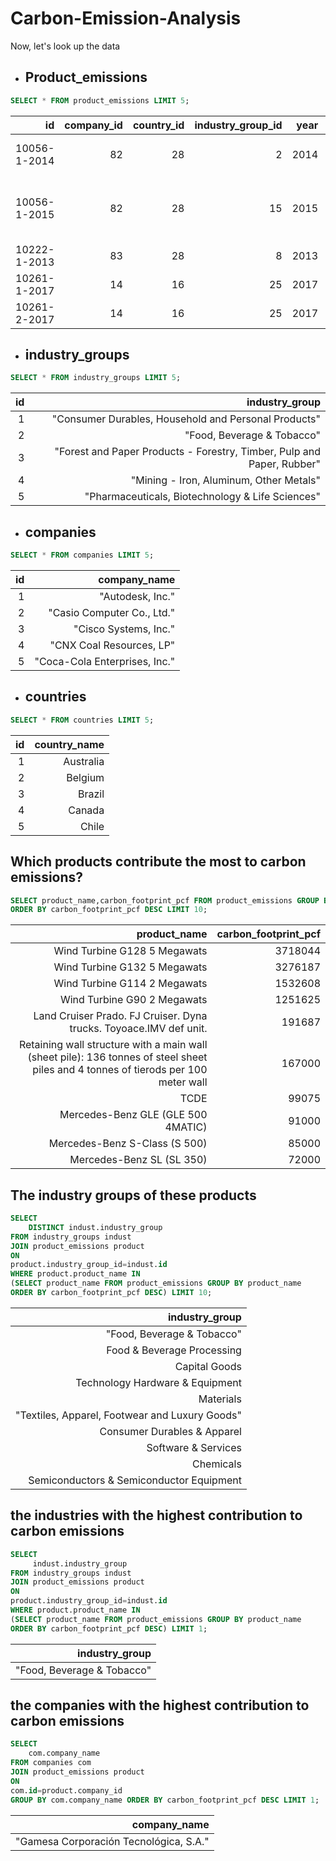# Carbon-Emission-Analysis

Now, let's look up the data

- ## Product_emissions
```sql
SELECT * FROM product_emissions LIMIT 5;
```

| id           | company_id | country_id | industry_group_id | year | product_name                                                    | weight_kg | carbon_footprint_pcf | upstream_percent_total_pcf | operations_percent_total_pcf | downstream_percent_total_pcf | 
| -----------: | ---------: | ---------: | ----------------: | ---: | --------------------------------------------------------------: | --------: | -------------------: | -------------------------: | ---------------------------: | ---------------------------: | 
| 10056-1-2014 | 82         | 28         | 2                 | 2014 | Frosted Flakes(R) Cereal                                        | 0.7485    | 2                    | 57.50                      | 30.00                        | 12.50                        | 
| 10056-1-2015 | 82         | 28         | 15                | 2015 | "Frosted Flakes, 23 oz, produced in Lancaster, PA (one carton)" | 0.7485    | 2                    | 57.50                      | 30.00                        | 12.50                        | 
| 10222-1-2013 | 83         | 28         | 8                 | 2013 | Office Chair                                                    | 20.68     | 73                   | 80.63                      | 17.36                        | 2.01                         | 
| 10261-1-2017 | 14         | 16         | 25                | 2017 | Multifunction Printers                                          | 110       | 1488                 | 30.65                      | 5.51                         | 63.84                        | 
| 10261-2-2017 | 14         | 16         | 25                | 2017 | Multifunction Printers                                          | 110       | 1818                 | 25.08                      | 4.51                         | 70.41                        | 

  - ## industry_groups
```sql
SELECT * FROM industry_groups LIMIT 5;
```

| id | industry_group                                                         | 
| -: | ---------------------------------------------------------------------: | 
| 1  | "Consumer Durables, Household and Personal Products"                   | 
| 2  | "Food, Beverage & Tobacco"                                             | 
| 3  | "Forest and Paper Products - Forestry, Timber, Pulp and Paper, Rubber" | 
| 4  | "Mining - Iron, Aluminum, Other Metals"                                | 
| 5  | "Pharmaceuticals, Biotechnology & Life Sciences"                       | 

- ## companies
```sql
SELECT * FROM companies LIMIT 5;
```

| id | company_name                  | 
| -: | ----------------------------: | 
| 1  | "Autodesk, Inc."              | 
| 2  | "Casio Computer Co., Ltd."    | 
| 3  | "Cisco Systems, Inc."         | 
| 4  | "CNX Coal Resources, LP"      | 
| 5  | "Coca-Cola Enterprises, Inc." | 

- ## countries
```sql
SELECT * FROM countries LIMIT 5;
```

| id | country_name | 
| -: | -----------: | 
| 1  | Australia    | 
| 2  | Belgium      | 
| 3  | Brazil       | 
| 4  | Canada       | 
| 5  | Chile        | 
  







## Which products contribute the most to carbon emissions?




```sql
SELECT product_name,carbon_footprint_pcf FROM product_emissions GROUP BY product_name
ORDER BY carbon_footprint_pcf DESC LIMIT 10;
```

| product_name                                                                                                                       | carbon_footprint_pcf | 
| ---------------------------------------------------------------------------------------------------------------------------------: | -------------------: | 
| Wind Turbine G128 5 Megawats                                                                                                       | 3718044              | 
| Wind Turbine G132 5 Megawats                                                                                                       | 3276187              | 
| Wind Turbine G114 2 Megawats                                                                                                       | 1532608              | 
| Wind Turbine G90 2 Megawats                                                                                                        | 1251625              | 
| Land Cruiser Prado. FJ Cruiser. Dyna trucks. Toyoace.IMV def unit.                                                                 | 191687               | 
| Retaining wall structure with a main wall (sheet pile): 136 tonnes of steel sheet piles and 4 tonnes of tierods per 100 meter wall | 167000               | 
| TCDE                                                                                                                               | 99075                | 
| Mercedes-Benz GLE (GLE 500 4MATIC)                                                                                                 | 91000                | 
| Mercedes-Benz S-Class (S 500)                                                                                                      | 85000                | 
| Mercedes-Benz SL (SL 350)                                                                                                          | 72000                | 

## The industry groups of these products

```sql
SELECT
	DISTINCT indust.industry_group 
FROM industry_groups indust
JOIN product_emissions product 
ON
product.industry_group_id=indust.id
WHERE product.product_name IN
(SELECT product_name FROM product_emissions GROUP BY product_name
ORDER BY carbon_footprint_pcf DESC) LIMIT 10;
```

| industry_group                                 | 
| ---------------------------------------------: | 
| "Food, Beverage & Tobacco"                     | 
| Food & Beverage Processing                     | 
| Capital Goods                                  | 
| Technology Hardware & Equipment                | 
| Materials                                      | 
| "Textiles, Apparel, Footwear and Luxury Goods" | 
| Consumer Durables & Apparel                    | 
| Software & Services                            | 
| Chemicals                                      | 
| Semiconductors & Semiconductor Equipment       | 



## the industries with the highest contribution to carbon emissions

```sql
SELECT
	 indust.industry_group  
FROM industry_groups indust
JOIN product_emissions product 
ON
product.industry_group_id=indust.id
WHERE product.product_name IN
(SELECT product_name FROM product_emissions GROUP BY product_name
ORDER BY carbon_footprint_pcf DESC) LIMIT 1;
```

| industry_group             | 
| -------------------------: | 
| "Food, Beverage & Tobacco" | 


## the companies with the highest contribution to carbon emissions

```SQL
SELECT
	com.company_name
FROM companies com
JOIN product_emissions product 
ON
com.id=product.company_id
GROUP BY com.company_name ORDER BY carbon_footprint_pcf DESC LIMIT 1;
```

| company_name                           | 
| -------------------------------------: | 
| "Gamesa Corporación Tecnológica, S.A." | 



